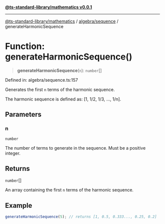 [**@ts-standard-library/mathematics v0.0.1**](../../../README.md)

***

[@ts-standard-library/mathematics](../../../README.md) / [algebra/sequence](../README.md) / generateHarmonicSequence

# Function: generateHarmonicSequence()

> **generateHarmonicSequence**(`n`): `number`[]

Defined in: algebra/sequence.ts:157

Generates the first `n` terms of the harmonic sequence.

The harmonic sequence is defined as: [1, 1/2, 1/3, ..., 1/n].

## Parameters

### n

`number`

The number of terms to generate in the sequence. Must be a positive integer.

## Returns

`number`[]

An array containing the first `n` terms of the harmonic sequence.

## Example

```typescript
generateHarmonicSequence(5); // returns [1, 0.5, 0.333..., 0.25, 0.2]
```
